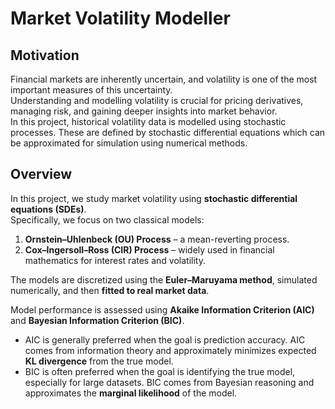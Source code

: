 # Market Volatility Modeller

## Motivation
Financial markets are inherently uncertain, and volatility is one of the most important measures of this uncertainty.  
Understanding and modelling volatility is crucial for pricing derivatives, managing risk, and gaining deeper insights into market behavior.  
In this project, historical volatility data is modelled using stochastic processes.
These are defined by stochastic differential equations which can be approximated for simulation using numerical methods.

## Overview
In this project, we study market volatility using **stochastic differential equations (SDEs)**.  
Specifically, we focus on two classical models:  
1. **Ornstein–Uhlenbeck (OU) Process** – a mean-reverting process.  
2. **Cox–Ingersoll–Ross (CIR) Process** – widely used in financial mathematics for interest rates and volatility.  

The models are discretized using the **Euler–Maruyama method**, simulated numerically, and then **fitted to real market data**.  

Model performance is assessed using **Akaike Information Criterion (AIC)** and **Bayesian Information Criterion (BIC)**.  

- AIC is generally preferred when the goal is prediction accuracy. AIC comes from information theory and approximately minimizes expected **KL divergence** from the true model.
- BIC is often preferred when the goal is identifying the true model, especially for large datasets. BIC comes from Bayesian reasoning and approximates the **marginal likelihood** of the model.